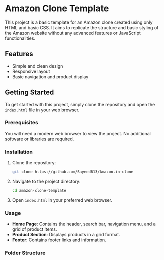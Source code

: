 # Amazon Clone Template

This project is a basic template for an Amazon clone created using only HTML and basic CSS. It aims to replicate the structure and basic styling of the Amazon website without any advanced features or JavaScript functionalities.

## Features

- Simple and clean design
- Responsive layout
- Basic navigation and product display

## Getting Started

To get started with this project, simply clone the repository and open the `index.html` file in your web browser.

### Prerequisites

You will need a modern web browser to view the project. No additional software or libraries are required.

### Installation

1. Clone the repository:
    ```sh
    git clone https://github.com/Sayeed613/Amazon.in-clone
    ```

2. Navigate to the project directory:
    ```sh
    cd amazon-clone-template
    ```

3. Open `index.html` in your preferred web browser.

### Usage

- **Home Page**: Contains the header, search bar, navigation menu, and a grid of product items.
- **Product Section**: Displays products in a grid format.
- **Footer**: Contains footer links and information.

### Folder Structure

